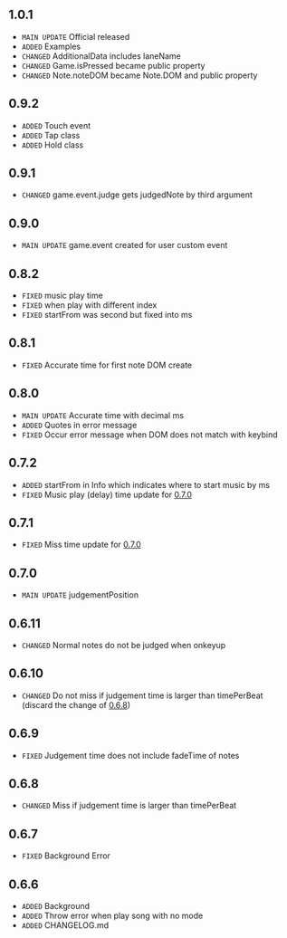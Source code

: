 ## 1.0.1
- `MAIN UPDATE` Official released
- `ADDED` Examples
- `CHANGED` AdditionalData includes laneName
- `CHANGED` Game.isPressed became public property
- `CHANGED` Note.noteDOM became Note.DOM and public property

## 0.9.2
- `ADDED` Touch event
- `ADDED` Tap class
- `ADDED` Hold class

## 0.9.1
- `CHANGED` game.event.judge gets judgedNote by third argument

## 0.9.0
- `MAIN UPDATE` game.event created for user custom event

## 0.8.2
- `FIXED` music play time
- `FIXED` when play with different index
- `FIXED` startFrom was second but fixed into ms

## 0.8.1
- `FIXED` Accurate time for first note DOM create

## 0.8.0
- `MAIN UPDATE` Accurate time with decimal ms
- `ADDED` Quotes in error message
- `FIXED` Occur error message when DOM does not match with keybind

## 0.7.2
- `ADDED` startFrom in Info which indicates where to start music by ms
- `FIXED` Music play (delay) time update for [0.7.0](#070)

## 0.7.1
- `FIXED` Miss time update for [0.7.0](#070)

## 0.7.0
- `MAIN UPDATE` judgementPosition

## 0.6.11
- `CHANGED` Normal notes do not be judged when onkeyup

## 0.6.10
- `CHANGED` Do not miss if judgement time is larger than timePerBeat (discard the change of [0.6.8](#068))

## 0.6.9
- `FIXED` Judgement time does not include fadeTime of notes

## 0.6.8
- `CHANGED` Miss if judgement time is larger than timePerBeat

## 0.6.7
- `FIXED` Background Error

## 0.6.6
- `ADDED` Background
- `ADDED` Throw error when play song with no mode
- `ADDED` CHANGELOG.md